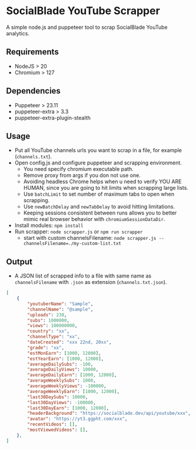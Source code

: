 # SocialBlade YouTube Scrapper
A simple node.js and puppeteer tool to scrap SocialBlade YouTube analytics.

## Requirements
* NodeJS > 20
* Chromium > 127

## Dependencies
* Puppeteer > 23.11
* puppeteer-extra > 3.3
* puppeteer-extra-plugin-stealth

## Usage
* Put all YouTube channels urls you want to scrap in a file, for example (`channels.txt`).
* Open config.js and configure puppeteer and scrapping environment.
    * You need specify chromium executable path.
    * Remove proxy from args if you don not use one.
    * Avoiding headless Chrome helps when u need to verify YOU ARE HUMAN, since you are going to hit limits when scrapping large lists.
    * Use `batchLimit` to set number of maximum tabs to open when scrapping.
    * Use `newBatchDelay` and `newTabDelay` to avoid hitting limitations.
    * Keeping sessions consistent between runs allows you to better mimic real browser behavior with `chromiumSessionDataDir`.
* Install modules: `npm install`
* Run scrapper: `node scrapper.js` or `npm run scrapper`
    * start with custom channelsFilename: `node scrapper.js --channelsFilename=./my-custom-list.txt`

## Output
* A JSON list of scrapped info to a file with same name as `channelsFilename` with `.json` as extension (`channels.txt.json`).
```json
[
    {
        "youtuberName": "Sample",
        "channelName": "@sample",
        "uploads": 238,
        "subs": 1000000,
        "views": 100000000,
        "country": "xx",
        "channelType": "xx",
        "dateCreated": "xxx 22nd, 20xx",
        "grade": "xx",
        "estMonEarn": [1000, 12000],
        "estYearEarn": [1000, 12000],
        "averageDailySubs": -100,
        "averageDailyViews": 10000,
        "averageDailyEarn": [1000, 12000],
        "averageWeeklySubs": 1000,
        "averageWeeklyViews": -100000,
        "averageWeeklyEarn": [1000, 12000],
        "last30DaySubs": 10000,
        "last30DayViews": -100000,
        "last30DayEarn": [1000, 12000],
        "headerBackground": "https://socialblade.dev/api/youtube/xxx",
        "avatar": "https://yt3.ggpht.com/xxx",
        "recentVideos": [],
        "mostViewedVideos": [],
    },
]
```